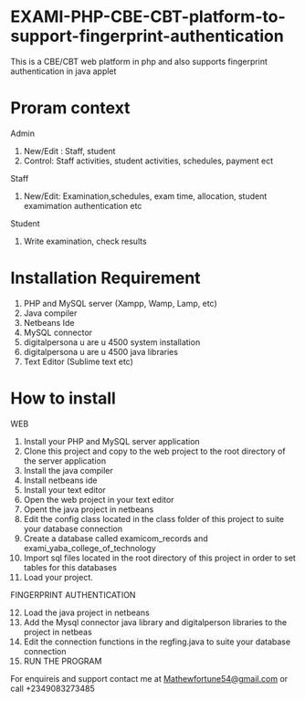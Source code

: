 # EXAMI-PHP-CBE-CBT-platform-to-support-fingerprint-authentication
This is a CBE/CBT web platform in php and also supports fingerprint authentication in java applet

# Proram context
Admin
1.  New/Edit : Staff, student
2.  Control: Staff activities, student activities, schedules, payment ect

Staff
1.  New/Edit: Examination,schedules, exam time, allocation, student examimation authentication etc

Student
1.  Write examination, check results


# Installation Requirement
1.  PHP and MySQL server (Xampp, Wamp, Lamp, etc)
2.  Java compiler
3.  Netbeans Ide
4.  MySQL connector
5.  digitalpersona u are u 4500 system installation
6.  digitalpersona u are u 4500 java libraries
7.  Text Editor (Sublime text etc)

# How to install
WEB
1.  Install your PHP and MySQL server application
2.  Clone this project and copy to the web project to the root directory of the server application
3.  Install the java compiler
4.  Install netbeans ide
5.  Install your text editor
6.  Open the web project in your text editor
7.  Opent the java project in netbeans
8.  Edit the config class located in the class folder of this project to suite your database connection
9.  Create a database called examicom_records and exami_yaba_college_of_technology
10.  Import sql files located in the root directory of this project in order to set tables for this databases
11.  Load your project. 

FINGERPRINT AUTHENTICATION

12. Load the java project in netbeans 
13. Add the Mysql connector java library and digitalperson libraries to the project in netbeas
13. Edit the connection functions in the regfing.java to suite your database connection
14. RUN THE PROGRAM

For enquireis and support contact me at Mathewfortune54@gmail.com or call +2349083273485
